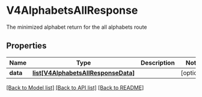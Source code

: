 # V4AlphabetsAllResponse

The minimized alphabet return for the all alphabets route
## Properties
Name | Type | Description | Notes
------------ | ------------- | ------------- | -------------
**data** | [**list[V4AlphabetsAllResponseData]**](V4AlphabetsAllResponseData.md) |  | [optional] 

[[Back to Model list]](../README.md#documentation-for-models) [[Back to API list]](../README.md#documentation-for-api-endpoints) [[Back to README]](../README.md)


